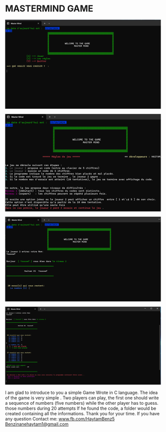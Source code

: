 # MASTERMIND GAME
![demo1.png](./demo/0.png)

![demo1.png](./demo/1.png)

![demo1.png](./demo/2.png)

![demo1.png](./demo/3.png)

I am glad to introduce to you a simple Game Wrote in C language.
The idea of the game is very simple . Two players can play, the first one should write a sequence of numbers (five numbers) while the other player has to guess.
those numbers during 20 attempts
If he found the code, a folder would be created containing all the informations.
Thank you for your time.
If you have any question
Contact me:
www.fb.com/HaytamBenz5
Benzinanehaytam1@gmail.com

